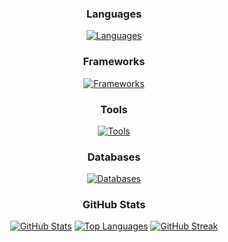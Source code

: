 <div align="center">

### Languages
[![Languages](https://skillicons.dev/icons?i=rust,python,go,java,javascript)](https://skillicons.dev)
### Frameworks
[![Frameworks](https://skillicons.dev/icons?i=svelte,react,nextjs,tailwind)](https://skillicons.dev)
### Tools
[![Tools](https://skillicons.dev/icons?i=git,github,vscode,docker,nginx)](https://skillicons.dev)
### Databases
[![Databases](https://skillicons.dev/icons?i=sqlite,mysql,redis)](https://skillicons.dev)

### GitHub Stats
[![GitHub Stats](https://github-readme-stats.vercel.app/api?username=modpotato&show_icons=true&theme=dracula)](https://github.com/anuraghazra/github-readme-stats)
[![Top Languages](https://github-readme-stats.vercel.app/api/top-langs/?username=modpotato&layout=compact&theme=dracula)](https://github.com/anuraghazra/github-readme-stats)
[![GitHub Streak](https://github-readme-streak-stats.herokuapp.com/?user=modpotato&theme=dracula)](https://git.io/streak-stats)

</div>

